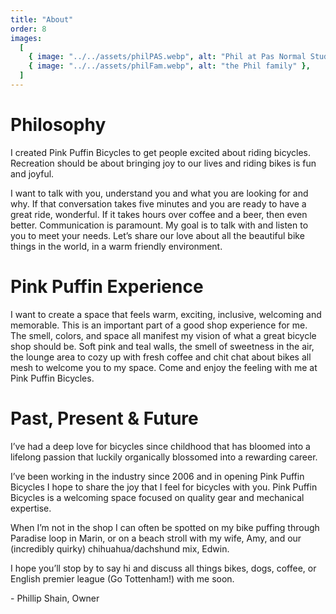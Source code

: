 ```yaml
---
title: "About"
order: 8
images:
  [
    { image: "../../assets/philPAS.webp", alt: "Phil at Pas Normal Studios" },
    { image: "../../assets/philFam.webp", alt: "the Phil family" },
  ]
---
```


# Philosophy

I created Pink Puffin Bicycles to get people excited about riding bicycles. Recreation should be about bringing joy to our lives and riding bikes is fun and joyful.

I want to talk with you, understand you and what you are looking for and why. If that conversation takes five minutes and you are ready to have a great ride, wonderful. If it takes hours over coffee and a beer, then even better. Communication is paramount. My goal is to talk with and listen to you to meet your needs. Let’s share our love about all the beautiful bike things in the world, in a warm friendly environment.

# Pink Puffin Experience

I want to create a space that feels warm, exciting, inclusive, welcoming and memorable. This is an important part of a good shop experience for me. The smell, colors, and space all manifest my vision of what a great bicycle shop should be. Soft pink and teal walls, the smell of sweetness in the air, the lounge area to cozy up with fresh coffee and chit chat about bikes all mesh to welcome you to my space. Come and enjoy the feeling with me at Pink Puffin Bicycles.

# Past, Present & Future

I’ve had a deep love for bicycles since childhood that has bloomed into a lifelong passion that luckily organically blossomed into a rewarding career.

I’ve been working in the industry since 2006 and in opening Pink Puffin Bicycles I hope to share the joy that I feel for bicycles with you. Pink Puffin Bicycles is a welcoming space focused on quality gear and mechanical expertise.

When I’m not in the shop I can often be spotted on my bike puffing through Paradise loop in Marin, or on a beach stroll with my wife, Amy, and our (incredibly quirky) chihuahua/dachshund mix, Edwin.

I hope you’ll stop by to say hi and discuss all things bikes, dogs, coffee, or English premier league (Go Tottenham!) with me soon.

\- Phillip Shain, Owner
